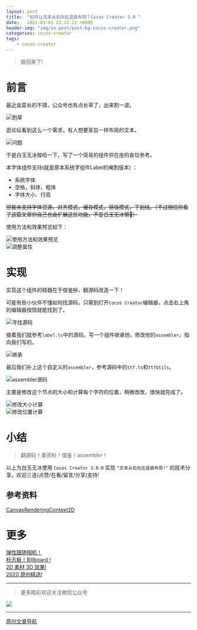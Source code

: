 ```yaml
---
layout: post
title:  "如何让文本从右向左竖直布局？Cocos Creator 3.0 "
date:   2021-03-01 22:22:22 +0800
header-img: "img/in-post/post-bg-cocos-creator.png"
categories: cocos-creator
tags:
    - cocos-creator
---
```


> 朕回来了!

# 前言

最近韭菜长的不错，公众号也有点长草了，出来割一波。  

![割草](/img/in-post/202103/01-02.jpg)    
 
逛论坛看到这么一个需求，有人想要圣旨一样布局的文本。  

![问题](/img/in-post/202103/01-03.jpg)    

于是白玉无冰梭哈一下，写了一个简易的组件供在座的各位参考。  

本字体组件支持(就是原本系统字组件Label的阉割版本) ：
- 系统字体
- 空格，斜体，粗体
- 字体大小、行高


~~但暂未支持字体资源，对齐模式，缓存模式，排版模式，下划线。（不过相信你看了这篇文章你自己也会扩展这些功能，不是白玉无冰懒🐶）~~   

使用方法和效果预览如下：  

![使用方法和效果预览](/img/in-post/202103/01-01.gif)    
![调整属性](/img/in-post/202103/01-04.gif)    


# 实现

实现这个组件的精髓在于借鉴~~抄~~，翻源码改造一下！  

可能有些小伙伴不懂如何找源码，只需到打开`Cocos Creator`编辑器，点击右上角的编辑器按钮就能找到了。  

![寻找源码](/img/in-post/202103/01-05.gif)    


接着我们就参考`label.ts`中的源码，写一个组件继承他，修改他的`assembler`，指向我们写的。  

![继承](/img/in-post/202103/01-06.jpg)    


最后我们补上这个自定义的`assembler`，参考源码中的`ttf.ts`和`ttfUtils`。  

![assembler源码](/img/in-post/202103/01-07.jpg)    

主要是修改这个节点的大小和计算每个字符的位置，稍微改改，很快就完成了。  

![修改大小计算](/img/in-post/202103/01-08.jpg)    
![修改位置计算](/img/in-post/202103/01-09.jpg)    



# 小结

> 翻源码！查资料！借鉴！assembler！  
 
以上为白玉无冰使用 `Cocos Creator 3.0.0` 实现 `"文本从右向左竖直布局!"` 的技术分享。欢迎三连(点赞/在看/留言/分享)支持!      


## 参考资料

[CanvasRenderingContext2D](https://developer.mozilla.org/zh-CN/docs/Web/API/CanvasRenderingContext2D)


# 更多
[弹性跟随相机！](https://mp.weixin.qq.com/s/NCn8Ygk_I_nRnhmbHQeZwQ)   
[标志板！Billboard !](https://mp.weixin.qq.com/s/KV7fyF0kvqqOjf01ZbqbmA)   
[2D 素材 3D 效果!](https://mp.weixin.qq.com/s/xHYOzirlAZlbr9Ljuq7NdQ)   
[2020 原创精选!](https://mp.weixin.qq.com/s/ZrIPUEs9mnpPqV4dN_DIGA)   


---

> 更多精彩欢迎关注微信公众号

![](/img/qrcode.jpg)  

---  

<!-- [原文链接](https://mp.weixin.qq.com/s/NCn8Ygk_I_nRnhmbHQeZwQ)     -->
[原创文章导航](https://mp.weixin.qq.com/s/Ht0kIbaeBEds_wUeUlu8JQ)   